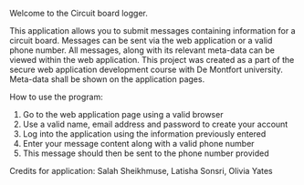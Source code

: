 Welcome to the Circuit board logger.

This application allows you to submit messages containing information for a circuit board. Messages can be sent via the web application or a valid phone number. All messages, along with its relevant meta-data can be viewed within the web application. This project was created as a part of the secure web application development course with De Montfort university. Meta-data shall be shown on the application pages.

How to use the program:
1. Go to the web application page using a valid browser
2. Use a valid name, email address and password to create your account
3. Log into the application using the information previously entered
4. Enter your message content along with a valid phone number
5. This message should then be sent to the phone number provided

Credits for application: Salah Sheikhmuse, Latisha Sonsri, Olivia Yates
